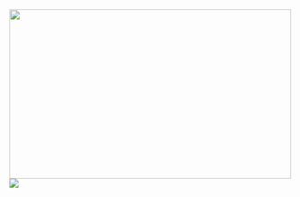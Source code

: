 

<img src="Images/Schem/image041.png" alt=" " class="inline" width="500" height="300"/>
<img src="Schem/image041.png" alt=" " class="inline"/>
